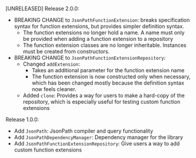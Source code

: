 
[UNRELEASED] Release 2.0.0:
- BREAKING CHANGE to `JsonPathFunctionExtension`: breaks specification syntax for function extensions, but provides simpler definition syntax.
  - The function extensions no longer hold a name. A name must only be provided when adding a function extension to a repository
  - The function extension classes are no longer inheritable. Instances must be created from constructors.
- BREAKING CHANGE to `JsonPathFunctionExtensionRepository`: 
  - Changed `addExtension`: 
    - Takes an additional parameter for the function extension name  
    - The function extension is now constructed only when necessary, which has been changed mostly because the definition syntax now feels cleaner.
  - Added `clone`: Provides a way for users to make a hard-copy of the repository, which is especially useful for testing custom function extensions 

Release 1.0.0:
- Add `JsonPath`: JsonPath compiler and query functionality
- Add `JsonPathDependencyManager`: Dependency manager for the library
- Add `JsonPathFunctionExtensionRepository`: Give users a way to add custom function extensions 

